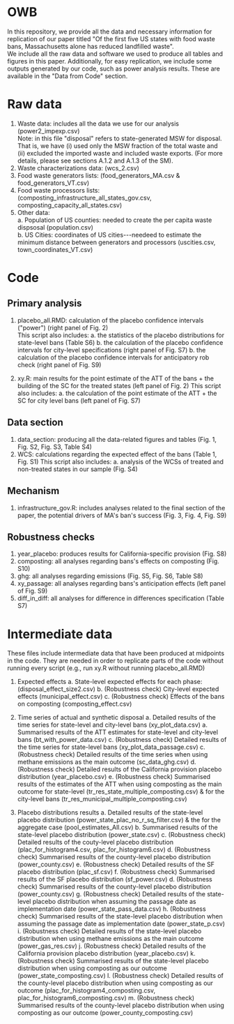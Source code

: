 # OWB

In this repository, we provide all the data and necessary information for replication of our paper titled "Of the first five US states with food waste bans, Massachusetts alone has reduced landfilled waste".  
We include all the raw data and software we used to produce all tables and figures in this paper. 
Additionally, for easy replication, we include some outputs generated by our code, such as power analysis results. These are available in the "Data from Code" section.


# Raw data 

1. Waste data: includes all the data we use for our analysis (power2_impexp.csv)   
   Note: in this file "disposal" refers to state-generated MSW for disposal. That is, we have (i) used only the MSW fraction of the total waste and (ii) excluded the imported waste and included waste exports. (For more details, please see sections A.1.2 and A.1.3 of the SM).
3. Waste characterizations data:  (wcs_2.csv)
4. Food waste generators lists: (food_generators_MA.csv & food_generators_VT.csv)
5. Food waste processors lists: (composting_infrastructure_all_states_gov.csv, composting_capacity_all_states.csv)
6. Other data:   
   a. Population of US counties: needed to create the per capita waste dispsosal (population.csv)   
   b. US Cities: coordinates of US cities---needeed to estimate the minimum distance between generators and processors (uscities.csv, town_coordinates_VT.csv)


# Code

## Primary analysis
1. placebo_all.RMD: calculation of the placebo confidence intervals ("power") (right panel of Fig. 2)  
	This script also includes: 
		 a. the statistics of the placebo distributions for state-level bans (Table S6) 
		 b. the calculation of the placebo confidence intervals for city-level specifications (right panel of Fig. S7)
		 b. the calculation of the placebo confidence intervals for anticipatory rob check (right panel of Fig. S9)


2. xy.R: main results for the point estimate of the ATT of the bans + the building of the SC for the treated states (left panel of Fig. 2)
	This script also includes: 
		 a. the calculation of the point estimate of the ATT + the SC for city level bans (left panel of Fig. S7)

## Data section
1. data_section: producing all the data-related figures and tables (Fig. 1, Fig. S2, Fig. S3, Table S4)
2. WCS: calculations regarding the expected effect of the bans (Table 1, Fig. S1)
	This script also includes:
		a. analysis of the WCSs of treated and non-treated states in our sample (Fig. S4)
## Mechanism
1. infrastructure_gov.R: includes analyses related to the final section of the paper, the potential drivers of MA's ban's success (Fig. 3, Fig. 4, Fig. S9)

## Robustness checks
1. year_placebo: produces results for California-specific provision (Fig. S8)
2. composting: all analyses regarding bans's effects on composting (Fig. S10)
3. ghg: all analyses regarding emissions (Fig. S5, Fig. S6, Table S8)
4. xy_passage: all analyses regarding bans's anticipation effects (left panel of Fig. S9)
5. diff_in_diff: all analyses for difference in differences specification (Table S7)

# Intermediate data
These files include intermediate data that have been produced at midpoints in the code. They are needed in order to replicate parts of the code without running every script (e.g., run xy.R without running placebo_all.RMD)

1. Expected effects 
	a. State-level expected effects for each phase: (disposal_effect_size2.csv)
	b. (Robustness check) City-level expected effects (municipal_effect.csv)
	c. (Robustness check) Effects of the bans on composting (composting_effect.csv)

2. Time series of actual and synthetic disposal 
	a. Detailed results of the time series for state-level and city-level bans (xy_plot_data.csv)
	a. Summarised results of the ATT estimates for state-level and city-level bans (bt_with_power_data.csv)
	c. (Robustness check) Detailed results of the time series for state-level bans (xy_plot_data_passage.csv)
	c. (Robustness check) Detailed results of the time series when using methane emissions as the main outcome (sc_data_ghg.csv)
	d. (Robustness check) Detailed results of the California provision placebo distribution (year_placebo.csv)
	e. (Robustness check) Summarised results of the estimates of the ATT when using composting as the main outcome for state-level (tr_res_state_multiple_composting.csv) & for the city-level bans (tr_res_municipal_multiple_composting.csv)

3. Placebo distributions results 
	a. Detailed results of the state-level placebo distribution (power_state_plac_no_r_sq_filter.csv) & the for the aggregate case (pool_estimates_All.csv)
	b. Summarised results of the state-level placebo distribution (power_state.csv)
	c. (Robustness check) Detailed results of the couty-level placebo distribution (plac_for_histogram4.csv, plac_for_histogram6.csv)
	d. (Robustness check) Summarised results of the county-level placebo distribution (power_county.csv)
	e. (Robustness check) Detailed results of the SF placebo distribution (plac_sf.csv)
	f. (Robustness check) Summarised results of the SF placebo distribution (sf_power.csv)
	d. (Robustness check) Summarised results of the county-level placebo distribution (power_county.csv)
	g. (Robustness check) Detailed results of the state-level placebo distribution when assuming the passage date as implementation date (power_state_pass_data.csv)
	h. (Robustness check) Summarised results of the state-level placebo distribution when assuming the passage date as implementation date (power_state_p.csv)
	i. (Robustness check) Detailed results of the state-level placebo distribution when using methane emissions as the main outcome (power_gas_res.csv)
	j. (Robustness check) Detailed results of the California provision placebo distribution (year_placebo.csv)
	k. (Robustness check) Summarised results of the state-level placebo distribution when using composting as our outcome (power_state_composting.csv)
	l. (Robustness check) Detailed results of the county-level placebo distribution when using composting as our outcome (plac_for_histogram4_composting.csv, plac_for_histogram6_composting.csv)
	m. (Robustness check) Summarised results of the county-level placebo distribution when using composting as our outcome (power_county_composting.csv)
